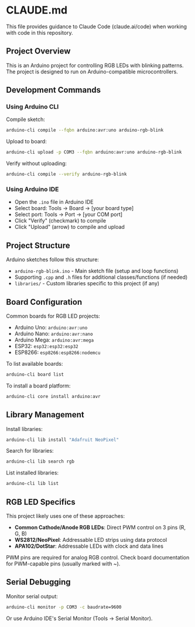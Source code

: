 # CLAUDE.md

This file provides guidance to Claude Code (claude.ai/code) when working with code in this repository.

## Project Overview

This is an Arduino project for controlling RGB LEDs with blinking patterns. The project is designed to run on Arduino-compatible microcontrollers.

## Development Commands

### Using Arduino CLI

Compile sketch:
```bash
arduino-cli compile --fqbn arduino:avr:uno arduino-rgb-blink
```

Upload to board:
```bash
arduino-cli upload -p COM3 --fqbn arduino:avr:uno arduino-rgb-blink
```

Verify without uploading:
```bash
arduino-cli compile --verify arduino-rgb-blink
```

### Using Arduino IDE

- Open the `.ino` file in Arduino IDE
- Select board: Tools → Board → [your board type]
- Select port: Tools → Port → [your COM port]
- Click "Verify" (checkmark) to compile
- Click "Upload" (arrow) to compile and upload

## Project Structure

Arduino sketches follow this structure:
- `arduino-rgb-blink.ino` - Main sketch file (setup and loop functions)
- Supporting `.cpp` and `.h` files for additional classes/functions (if needed)
- `libraries/` - Custom libraries specific to this project (if any)

## Board Configuration

Common boards for RGB LED projects:
- Arduino Uno: `arduino:avr:uno`
- Arduino Nano: `arduino:avr:nano`
- Arduino Mega: `arduino:avr:mega`
- ESP32: `esp32:esp32:esp32`
- ESP8266: `esp8266:esp8266:nodemcu`

To list available boards:
```bash
arduino-cli board list
```

To install a board platform:
```bash
arduino-cli core install arduino:avr
```

## Library Management

Install libraries:
```bash
arduino-cli lib install "Adafruit NeoPixel"
```

Search for libraries:
```bash
arduino-cli lib search rgb
```

List installed libraries:
```bash
arduino-cli lib list
```

## RGB LED Specifics

This project likely uses one of these approaches:
- **Common Cathode/Anode RGB LEDs**: Direct PWM control on 3 pins (R, G, B)
- **WS2812/NeoPixel**: Addressable LED strips using data protocol
- **APA102/DotStar**: Addressable LEDs with clock and data lines

PWM pins are required for analog RGB control. Check board documentation for PWM-capable pins (usually marked with ~).

## Serial Debugging

Monitor serial output:
```bash
arduino-cli monitor -p COM3 -c baudrate=9600
```

Or use Arduino IDE's Serial Monitor (Tools → Serial Monitor).
